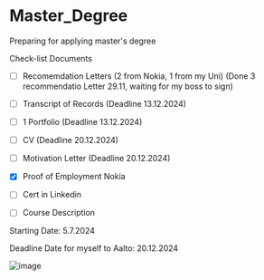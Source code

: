 # Master_Degree
Preparing for applying master's degree

Check-list Documents

- [ ] Recomemdation Letters (2 from Nokia, 1 from my Uni) (Done 3 recommendatio Letter 29.11, waiting for my boss to sign)
- [ ] Transcript of Records (Deadline 13.12.2024)
- [ ] 1 Portfolio (Deadline 13.12.2024)
- [ ] CV (Deadline 20.12.2024)
- [ ] Motivation Letter (Deadline 20.12.2024)
- [x] Proof of Employment Nokia
- [ ] Cert in Linkedin
- [ ] Course Description


Starting Date: 5.7.2024

Deadline Date for myself to Aalto: 20.12.2024 

![image](https://github.com/VienThanh12/Master_Degree/assets/67015555/c6a1151b-87b1-42bf-a62d-cae747a513bd)

